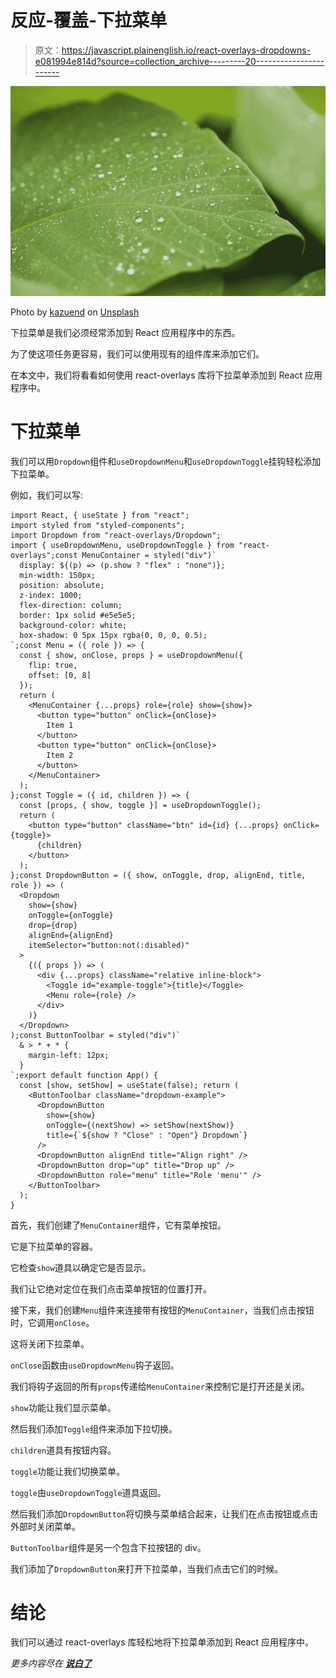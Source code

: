# 反应-覆盖-下拉菜单

> 原文：<https://javascript.plainenglish.io/react-overlays-dropdowns-e081994e814d?source=collection_archive---------20----------------------->

![](img/27a8956a7c794b91360588c646a95c47.png)

Photo by [kazuend](https://unsplash.com/@kazuend?utm_source=medium&utm_medium=referral) on [Unsplash](https://unsplash.com?utm_source=medium&utm_medium=referral)

下拉菜单是我们必须经常添加到 React 应用程序中的东西。

为了使这项任务更容易，我们可以使用现有的组件库来添加它们。

在本文中，我们将看看如何使用 react-overlays 库将下拉菜单添加到 React 应用程序中。

# 下拉菜单

我们可以用`Dropdown`组件和`useDropdownMenu`和`useDropdownToggle`挂钩轻松添加下拉菜单。

例如，我们可以写:

```
import React, { useState } from "react";
import styled from "styled-components";
import Dropdown from "react-overlays/Dropdown";
import { useDropdownMenu, useDropdownToggle } from "react-overlays";const MenuContainer = styled("div")`
  display: ${(p) => (p.show ? "flex" : "none")};
  min-width: 150px;
  position: absolute;
  z-index: 1000;
  flex-direction: column;
  border: 1px solid #e5e5e5;
  background-color: white;
  box-shadow: 0 5px 15px rgba(0, 0, 0, 0.5);
`;const Menu = ({ role }) => {
  const { show, onClose, props } = useDropdownMenu({
    flip: true,
    offset: [0, 8]
  });
  return (
    <MenuContainer {...props} role={role} show={show}>
      <button type="button" onClick={onClose}>
        Item 1
      </button>
      <button type="button" onClick={onClose}>
        Item 2
      </button>
    </MenuContainer>
  );
};const Toggle = ({ id, children }) => {
  const [props, { show, toggle }] = useDropdownToggle();
  return (
    <button type="button" className="btn" id={id} {...props} onClick={toggle}>
      {children}
    </button>
  );
};const DropdownButton = ({ show, onToggle, drop, alignEnd, title, role }) => (
  <Dropdown
    show={show}
    onToggle={onToggle}
    drop={drop}
    alignEnd={alignEnd}
    itemSelector="button:not(:disabled)"
  >
    {({ props }) => (
      <div {...props} className="relative inline-block">
        <Toggle id="example-toggle">{title}</Toggle>
        <Menu role={role} />
      </div>
    )}
  </Dropdown>
);const ButtonToolbar = styled("div")`
  & > * + * {
    margin-left: 12px;
  }
`;export default function App() {
  const [show, setShow] = useState(false); return (
    <ButtonToolbar className="dropdown-example">
      <DropdownButton
        show={show}
        onToggle={(nextShow) => setShow(nextShow)}
        title={`${show ? "Close" : "Open"} Dropdown`}
      />
      <DropdownButton alignEnd title="Align right" />
      <DropdownButton drop="up" title="Drop up" />
      <DropdownButton role="menu" title="Role 'menu'" />
    </ButtonToolbar>
  );
}
```

首先，我们创建了`MenuContainer`组件，它有菜单按钮。

它是下拉菜单的容器。

它检查`show`道具以确定它是否显示。

我们让它绝对定位在我们点击菜单按钮的位置打开。

接下来，我们创建`Menu`组件来连接带有按钮的`MenuContainer`，当我们点击按钮时，它调用`onClose`。

这将关闭下拉菜单。

`onClose`函数由`useDropdownMenu`钩子返回。

我们将钩子返回的所有`props`传递给`MenuContainer`来控制它是打开还是关闭。

`show`功能让我们显示菜单。

然后我们添加`Toggle`组件来添加下拉切换。

`children`道具有按钮内容。

`toggle`功能让我们切换菜单。

`toggle`由`useDropdownToggle`道具返回。

然后我们添加`DropdownButton`将切换与菜单结合起来，让我们在点击按钮或点击外部时关闭菜单。

`ButtonToolbar`组件是另一个包含下拉按钮的 div。

我们添加了`DropdownButton`来打开下拉菜单，当我们点击它们的时候。

# 结论

我们可以通过 react-overlays 库轻松地将下拉菜单添加到 React 应用程序中。

*更多内容尽在* [***说白了***](https://plainenglish.io/)